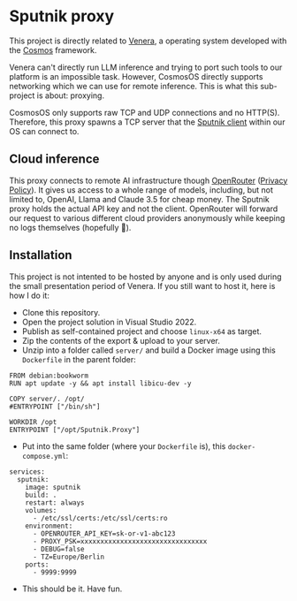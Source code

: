 # Sputnik proxy
This project is directly related to [Venera](https://github.com/ebsksjk/Venera), a operating system developed with the
[Cosmos](https://www.gocosmos.org/) framework.

Venera can't directly run LLM inference and trying to port such tools to our platform is an impossible task. However,
CosmosOS directly supports networking which we can use for remote inference. This is what this sub-project is about: proxying.

CosmosOS only supports raw TCP and UDP connections and no HTTP(S). Therefore, this proxy spawns a TCP server that the
[Sputnik client](https://github.com/ebsksjk/Venera/blob/master/Shell/Programs/Sputnik.cs) within our OS can connect to.

## Cloud inference
This proxy connects to remote AI infrastructure though [OpenRouter](https://openrouter.ai) ([Privacy Policy](https://openrouter.ai/privacy)).
It gives us access to a whole range of models, including, but not limited to, OpenAI, Llama and Claude 3.5
for cheap money. The Sputnik proxy holds the actual API key and not the client. OpenRouter will forward our request
to various different cloud providers anonymously while
keeping no logs themselves (hopefully 🙏).

## Installation
This project is not intented to be hosted by anyone and is only used during the small presentation period of Venera.
If you still want to host it, here is how I do it:
- Clone this repository.
- Open the project solution in Visual Studio 2022.
- Publish as self-contained project and choose `linux-x64` as target.
- Zip the contents of the export & upload to your server.
- Unzip into a folder called `server/` and build a Docker image using this `Dockerfile` in the parent folder:
```docker
FROM debian:bookworm
RUN apt update -y && apt install libicu-dev -y

COPY server/. /opt/
#ENTRYPOINT ["/bin/sh"]

WORKDIR /opt
ENTRYPOINT ["/opt/Sputnik.Proxy"]
```
- Put into the same folder (where your `Dockerfile` is), this `docker-compose.yml`:
```compose
services:
  sputnik:
    image: sputnik
    build: .
    restart: always
    volumes:
      - /etc/ssl/certs:/etc/ssl/certs:ro
    environment:
      - OPENROUTER_API_KEY=sk-or-v1-abc123
      - PROXY_PSK=xxxxxxxxxxxxxxxxxxxxxxxxxxxxxxxx
      - DEBUG=false
      - TZ=Europe/Berlin
    ports:
      - 9999:9999
```
- This should be it. Have fun.